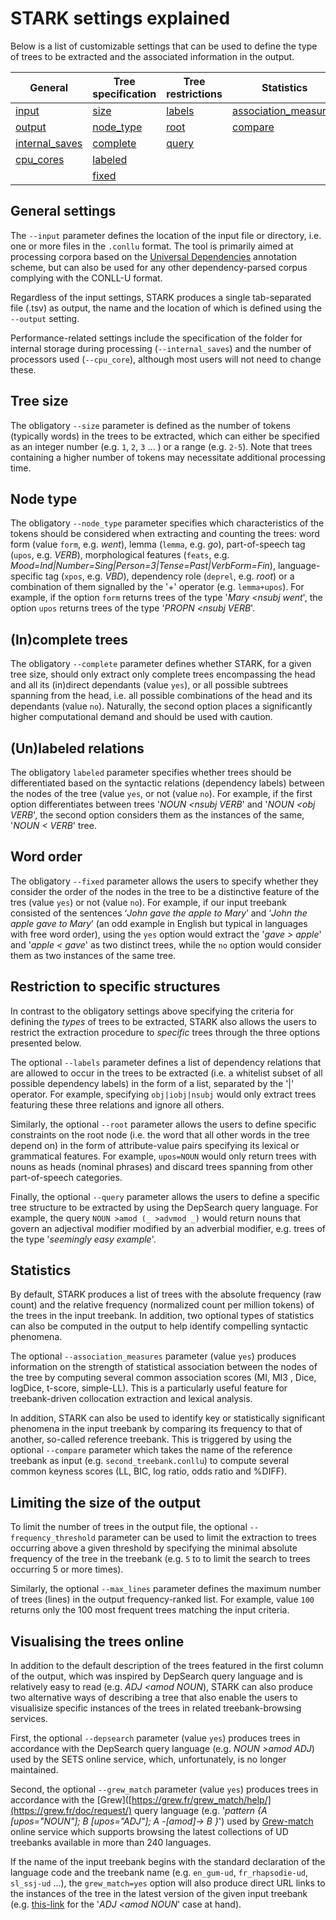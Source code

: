 # STARK settings explained

Below is a list of customizable settings that can be used to define the type of trees to be extracted and the associated information in the output. 

|General | Tree specification | Tree restrictions | Statistics | Other |
| --- | --- | --- | --- | --- | 
| [input](#general-settings) | [size](#tree-size) | [labels](#restriction-to-specific-structures) | [association_measures](#statistics) | [max_lines](#limiting-the-size-of-the-output) |
| [output](#general-settings) | [node_type](#node-type) | [root](#restriction-to-specific-structures) | [compare](#statistics) | [frequency_threshold](#limiting-the-size-of-the-output) |
| [internal_saves](#general-settings) | [complete](#incomplete-trees) | [query](#restriction-to-specific-structures) |  | [grew_match](#visualising-the-trees-online) |
| [cpu_cores](#general-settings) | [labeled](#unlabeled-relations) |  |  | [depsearch](#visualising-the-trees-online) |
| | [fixed](#word-order) |  |  |  |

## General settings
The `--input` parameter defines the location of the input file or directory, i.e. one or more files in the `.conllu` format. The tool is primarily aimed at processing corpora based on the [Universal Dependencies](https://universaldependencies.org/) annotation scheme, but can also be used for any other dependency-parsed corpus complying with the CONLL-U format.

Regardless of the input settings, STARK produces a single tab-separated file (.tsv) as output, the name and the location of which is defined using the `--output` setting.

Performance-related settings include the specification of the folder for internal storage during processing (`--internal_saves`) and the number of processors used (`--cpu_core`), although most users will not need to change these. 

## Tree size

The obligatory `--size` parameter is defined as the number of tokens (typically words) in the trees to be extracted, which can either be specified as an integer number (e.g. `1`, `2`, `3` … ) or a range (e.g. `2-5`). Note that trees containing a higher number of tokens may necessitate additional processing time.

## Node type
The obligatory `--node_type` parameter specifies which characteristics of the tokens should be considered when extracting and counting the trees: word form (value `form`, e.g. _went_), lemma (`lemma`, e.g. _go_), part-of-speech tag (`upos`, e.g. _VERB_), morphological features (`feats`, e.g. _Mood=Ind|Number=Sing|Person=3|Tense=Past|VerbForm=Fin_), language-specific tag (`xpos`, e.g. _VBD_), dependency role (`deprel`, e.g. _root_) or a combination of them signalled by the '+' operator (e.g. `lemma+upos`). For example, if the option `form` returns trees of the type '_Mary <nsubj went_', the option `upos` returns trees of the type '_PROPN <nsubj VERB_'.

## (In)complete trees
The obligatory `--complete` parameter defines whether STARK, for a given tree size, should only extract only complete trees encompassing the head and all its (in)direct dependants (value `yes`), or all possible subtrees spanning from the head, i.e. all possible combinations of the head and its dependants (value `no`). Naturally, the second option places a significantly higher computational demand and should be used with caution.

## (Un)labeled relations
The obligatory `labeled` parameter specifies whether trees should be differentiated based on the syntactic relations (dependency labels) between the nodes of the tree (value `yes`, or not (value `no`). For example, if the first option differentiates between trees '_NOUN <nsubj VERB_' and '_NOUN <obj VERB_', the second option considers them as the instances of the same, '_NOUN < VERB_' tree.


## Word order
The obligatory `--fixed` parameter allows the users to specify whether they consider the order of the nodes in the tree to be a distinctive feature of the tres (value `yes`) or not (value `no`). For example, if our input treebank consisted of the sentences ‘_John gave the apple to Mary_’ and ‘_John the apple gave to Mary_’ (an odd example in English but typical in languages with free word order), using the `yes` option would extract the '_gave > apple_' and '_apple < gave_' as two distinct trees, while the `no` option would consider them as two instances of the same tree. 

## Restriction to specific structures
In contrast to the obligatory settings above specifying the criteria for defining the _types_ of trees to be extracted, STARK also allows the users to restrict the extraction procedure to _specific_ trees through the three options presented below.

The optional `--labels` parameter defines a list of dependency relations that are allowed to occur in the trees to be extracted (i.e. a whitelist subset of all possible dependency labels) in the form of a list, separated by the '|' operator. For example, specifying `obj|iobj|nsubj` would only extract trees featuring these three relations and ignore all others.

Similarly, the optional `--root` parameter allows the users to define specific constraints on the root node (i.e. the word that all other words in the tree depend on) in the form of attribute-value pairs specifying its lexical or grammatical features. For example, `upos=NOUN` would only return trees with nouns as heads (nominal phrases) and discard trees spanning from other part-of-speech categories.

Finally, the optional `--query` parameter allows the users to define a specific tree structure to be extracted by using the DepSearch query language. For example, the query `NOUN >amod (_ >advmod _)` would return nouns that govern an adjectival modifier modified by an adverbial modifier, e.g. trees of the type '_seemingly easy example_'. 

## Statistics
By default, STARK produces a list of trees with the absolute frequency (raw count) and the relative frequency (normalized count per million tokens) of the trees in the input treebank. In addition, two optional types of statistics can also be computed in the output to help identify compelling syntactic phenomena.

The optional `--association_measures` parameter (value `yes`) produces information on the strength of statistical association between the nodes of the tree by computing several common association scores (MI, MI3 , Dice, logDice, t-score, simple-LL). This is a particularly useful feature for treebank-driven collocation extraction and lexical analysis.

In addition, STARK can also be used to identify key or statistically significant phenomena in the input treebank by comparing its frequency to that of another, so-called reference treebank. This is triggered by using the optional `--compare` parameter which takes the name of the reference treebank as input (e.g. `second_treebank.conllu`) to compute several common keyness scores (LL, BIC, log ratio, odds ratio and %DIFF).

## Limiting the size of the output
To limit the number of trees in the output file, the optional `--frequency_threshold` parameter can be used to limit the extraction to trees occurring above a given threshold by specifying the minimal absolute frequency of the tree in the treebank (e.g. `5` to to limit the search to trees occurring 5 or more times).

Similarly, the optional `--max_lines` parameter defines the maximum number of trees (lines) in the output frequency-ranked list. For example, value `100` returns only the 100 most frequent trees matching the input criteria.

## Visualising the trees online
In addition to the default description of the trees featured in the first column of the output, which was inspired by DepSearch query language and is relatively easy to read (e.g. _ADJ <amod NOUN_), STARK can also produce two alternative ways of describing a tree that also enable the users to visualisize specific instances of the trees in related treebank-browsing services.

First, the optional `--depsearch` parameter (value `yes`) produces trees in accordance with the DepSearch query language (e.g. _NOUN >amod ADJ_) used by the SETS online service, which, unfortunately, is no longer maintained.

Second, the optional `--grew_match` parameter (value `yes`) produces trees in accordance with the [Grew]([https://grew.fr/grew_match/help/](https://grew.fr/doc/request/) query language (e.g. '_pattern {A [upos="NOUN"]; B [upos="ADJ"]; A -[amod]-> B }_') used by [Grew-match](https://universal.grew.fr/) online service which supports browsing the latest collections of UD treebanks available in more than 240 languages. 

If the name of the input treebank begins with the standard declaration of the language code and the treebank name (e.g. `en_gum-ud`, `fr_rhapsodie-ud`, `sl_ssj-ud` ...), the `grew_match=yes` option will also produce direct URL links to the instances of the tree in the latest version of the given input treebank (e.g. [this-link](this-url)  for the '_ADJ <amod NOUN_' case at hand).


